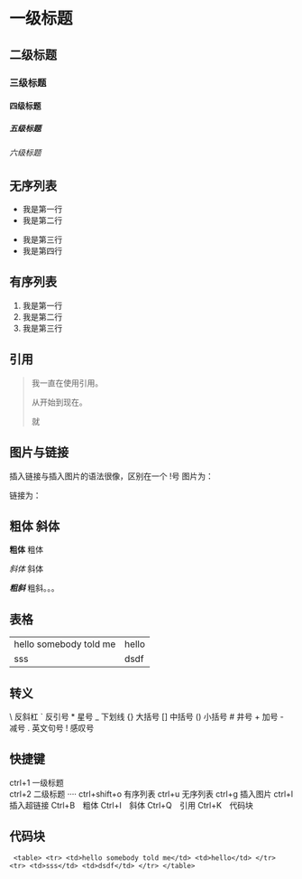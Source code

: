 # 一级标题
## 二级标题
### 三级标题
#### 四级标题
##### 五级标题
###### 六级标题

## 无序列表
- 我是第一行
- 我是第二行
* 我是第三行
* 我是第四行

## 有序列表
1. 我是第一行 
2. 我是第二行 
3. 我是第三行

## 引用
> 我一直在使用引用。
> 
> 从开始到现在。
> 
> 就

## 图片与链接
插入链接与插入图片的语法很像，区别在一个 !号
图片为：![]()

链接为：[]()

## 粗体 斜体
**粗体** 粗体

*斜体* 斜体

***粗斜*** 粗斜。。。

## 表格
<table>
  <tr>
      <td>hello somebody told me</td>
      <td>hello</td>
  </tr>
  <tr>
      <td>sss</td>
      <td>dsdf</td>
  </tr>
</table>

## 转义
\\ 反斜杠 
\` 反引号 
\* 星号 
\_ 下划线 
\{} 大括号 
\[] 中括号 
\() 小括号 
\# 井号 
\+ 加号 
\- 减号 
\. 英文句号 
\! 感叹号

## 快捷键
ctrl+1 一级标题<br> 
ctrl+2 二级标题 
····
ctrl+shift+o 有序列表
ctrl+u 无序列表
ctrl+g 插入图片
ctrl+l 插入超链接
Ctrl+B　粗体 
Ctrl+I　斜体
Ctrl+Q　引用 
Ctrl+K　代码块

## 代码块

   ` <table>
      <tr>
      <td>hello somebody told me</td>
      <td>hello</td>
      </tr>
      <tr>
      <td>sss</td>
      <td>dsdf</td>
      </tr>
    </table>`

